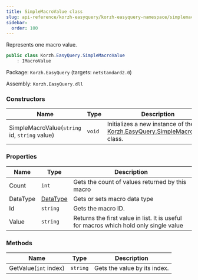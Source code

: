 ```yaml
---
title: SimpleMacroValue class
slug: api-reference/korzh-easyquery/korzh-easyquery-namespace/simplemacrovalue-class
sidebar:
  order: 100
---
```


Represents one macro value.
```csharp
public class Korzh.EasyQuery.SimpleMacroValue
    : IMacroValue

```
Package: `Korzh.EasyQuery` (targets: `netstandard2.0`)

Assembly: `Korzh.EasyQuery.dll`

### Constructors

| Name | Type | Description | 
| --- | --- | --- | 
| SimpleMacroValue(`string` id, `string` value) | `void` | Initializes a new instance of the [Korzh.EasyQuery.SimpleMacroValue](///easyquery/docs/api-reference/korzh-easyquery/korzh-easyquery-namespace/simplemacrovalue-class) class. | 


### Properties

| Name | Type | Description | 
| --- | --- | --- | 
| Count | `int` | Gets the count of values returned by this macro | 
| DataType | [DataType](///easyquery/docs/api-reference/easydata-core/easydata-namespace/datatype-enum) | Gets or sets macro data type | 
| Id | `string` | Gets the macro ID. | 
| Value | `string` | Returns the first value in list.  It is useful for macros which hold only single value | 


### Methods

| Name | Type | Description | 
| --- | --- | --- | 
| GetValue(`int` index) | `string` | Gets the value by its index. |
